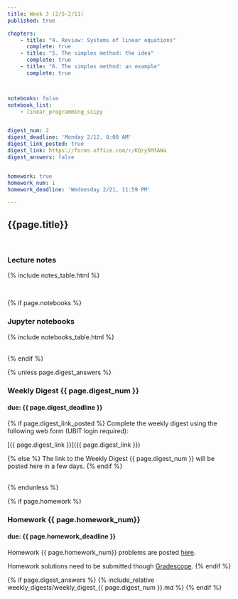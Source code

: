 ```yaml
---
title: Week 3 (2/5-2/11)
published: true

chapters:
    - title: "4. Review: Systems of linear equations"
      complete: true
    - title: "5. The simplex method: the idea"
      complete: true
    - title: "6. The simplex method: an example"
      complete: true



notebooks: false
notebook_list:
    - linear_programming_scipy


digest_num: 2
digest_deadline: 'Monday 2/12, 8:00 AM'
digest_link_posted: true
digest_link: https://forms.office.com/r/KQry5M3AWa
digest_answers: false


homework: true
homework_num: 1
homework_deadline: 'Wednesday 2/21, 11:59 PM'

---
```


<style>
    ul {
        padding-left: 20px;
    }
</style>


## {{page.title}}

<br/>


### Lecture notes

{% include notes_table.html %}

<br/>

{% if page.notebooks %}
### Jupyter notebooks

{% include notebooks_table.html %}

<br/>
{% endif %}


{% unless page.digest_answers %}
### Weekly Digest {{ page.digest_num }}
#### due: {{ page.digest_deadline }}

{% if page.digest_link_posted %}
Complete the weekly digest using the following web form (UBIT login required):

[{{ page.digest_link }}]({{ page.digest_link }})

{% else %}
The link to the Weekly Digest {{ page.digest_num }} will be posted here
in a few days.
{% endif %}

<br/>
{% endunless %}


{% if page.homework %}
### Homework {{ page.homework_num}}
#### due: {{ page.homework_deadline }}

Homework {{ page.homework_num}} problems are posted <a href="{{ site.baseurl }}/assets/homework/hw_{{ page.homework_num }}.pdf" target="_blank">here</a>.

Homework solutions need to be submitted though [Gradescope](https://www.gradescope.com/).
{% endif %}

{% if page.digest_answers %}
{% include_relative weekly_digests/weekly_digest_{{ page.digest_num }}.md %}
{% endif %}